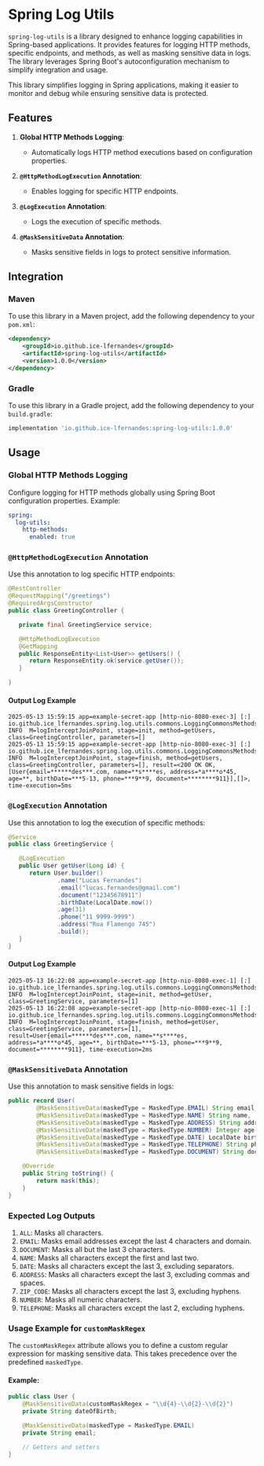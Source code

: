 # Spring Log Utils

`spring-log-utils` is a library designed to enhance logging capabilities in Spring-based applications. It provides features for logging HTTP methods, specific endpoints, and methods, as well as masking sensitive data in logs. The library leverages Spring Boot's autoconfiguration mechanism to simplify integration and usage.

This library simplifies logging in Spring applications, making it easier to monitor and debug while ensuring sensitive data is protected.

## Features

1. **Global HTTP Methods Logging**: 
   - Automatically logs HTTP method executions based on configuration properties.

2. **`@HttpMethodLogExecution` Annotation**:
   - Enables logging for specific HTTP endpoints.

3. **`@LogExecution` Annotation**:
   - Logs the execution of specific methods.

4. **`@MaskSensitiveData` Annotation**:
   - Masks sensitive fields in logs to protect sensitive information.

## Integration

### Maven
To use this library in a Maven project, add the following dependency to your `pom.xml`:
```xml
<dependency>
    <groupId>io.github.ice-lfernandes</groupId>
    <artifactId>spring-log-utils</artifactId>
    <version>1.0.0</version>
</dependency>
```

### Gradle
To use this library in a Gradle project, add the following dependency to your `build.gradle`:
```groovy
implementation 'io.github.ice-lfernandes:spring-log-utils:1.0.0'
```

## Usage

### Global HTTP Methods Logging
Configure logging for HTTP methods globally using Spring Boot configuration properties. Example:
```yaml
spring:
  log-utils:
    http-methods:
      enabled: true
```

### `@HttpMethodLogExecution` Annotation
Use this annotation to log specific HTTP endpoints:
```java
@RestController
@RequestMapping("/greetings")
@RequiredArgsConstructor
public class GreetingController {

   private final GreetingService service;

   @HttpMethodLogExecution
   @GetMapping
   public ResponseEntity<List<User>> getUsers() {
      return ResponseEntity.ok(service.getUser());
   }

}
```
#### Output Log Example
```plaintext
2025-05-13 15:59:15 app=example-secret-app [http-nio-8080-exec-3] [:] io.github.ice_lfernandes.spring.log.utils.commons.LoggingCommonsMethods INFO  M=logInterceptJoinPoint, stage=init, method=getUsers, class=GreetingController, parameters=[]
2025-05-13 15:59:15 app=example-secret-app [http-nio-8080-exec-3] [:] io.github.ice_lfernandes.spring.log.utils.commons.LoggingCommonsMethods INFO  M=logInterceptJoinPoint, stage=finish, method=getUsers, class=GreetingController, parameters=[], result=<200 OK OK,[User{email=******des***.com, name=**s****es, address=*a****o*45, age=**, birthDate=***5-13, phone=***9**9, document=********911}],[]>, time-execution=5ms
```

### `@LogExecution` Annotation
Use this annotation to log the execution of specific methods:
```java
@Service
public class GreetingService {

   @LogExecution
   public User getUser(Long id) {
      return User.builder()
              .name("Lucas Fernandes")
              .email("lucas.fernandes@gmail.com")
              .document("12345678911")
              .birthDate(LocalDate.now())
              .age(31)
              .phone("11 9999-9999")
              .address("Rua Flamengo 745")
              .build();
   }
}

```
#### Output Log Example
```plaintext
2025-05-13 16:22:08 app=example-secret-app [http-nio-8080-exec-1] [:] io.github.ice_lfernandes.spring.log.utils.commons.LoggingCommonsMethods INFO  M=logInterceptJoinPoint, stage=init, method=getUser, class=GreetingService, parameters=[1]
2025-05-13 16:22:08 app=example-secret-app [http-nio-8080-exec-1] [:] io.github.ice_lfernandes.spring.log.utils.commons.LoggingCommonsMethods INFO  M=logInterceptJoinPoint, stage=finish, method=getUser, class=GreetingService, parameters=[1], result=User{email=******des***.com, name=**s****es, address=*a****o*45, age=**, birthDate=***5-13, phone=***9**9, document=********911}, time-execution=2ms
```

### `@MaskSensitiveData` Annotation
Use this annotation to mask sensitive fields in logs:
```java
public record User(
        @MaskSensitiveData(maskedType = MaskedType.EMAIL) String email,
        @MaskSensitiveData(maskedType = MaskedType.NAME) String name,
        @MaskSensitiveData(maskedType = MaskedType.ADDRESS) String address,
        @MaskSensitiveData(maskedType = MaskedType.NUMBER) Integer age,
        @MaskSensitiveData(maskedType = MaskedType.DATE) LocalDate birthDate,
        @MaskSensitiveData(maskedType = MaskedType.TELEPHONE) String phone,
        @MaskSensitiveData(maskedType = MaskedType.DOCUMENT) String document) implements LogMask {

    @Override
    public String toString() {
        return mask(this);
    }
}
```

### Expected Log Outputs

1. `ALL`: Masks all characters.
2. `EMAIL`: Masks email addresses except the last 4 characters and domain.
3. `DOCUMENT`: Masks all but the last 3 characters.
4. `NAME`: Masks all characters except the first and last two.
5. `DATE`: Masks all characters except the last 3, excluding separators.
6. `ADDRESS`: Masks all characters except the last 3, excluding commas and spaces.
7. `ZIP_CODE`: Masks all characters except the last 3, excluding hyphens.
8. `NUMBER`: Masks all numeric characters.
9. `TELEPHONE`: Masks all characters except the last 2, excluding hyphens.

### Usage Example for `customMaskRegex`

The `customMaskRegex` attribute allows you to define a custom regular expression for masking sensitive data. This takes precedence over the predefined `maskedType`.

#### Example:

```java
public class User {
    @MaskSensitiveData(customMaskRegex = "\\d{4}-\\d{2}-\\d{2}")
    private String dateOfBirth;

    @MaskSensitiveData(maskedType = MaskedType.EMAIL)
    private String email;

    // Getters and setters
}